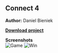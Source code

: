 ## Connect 4
**Author:** Daniel Bieniek  

**[Download project](https://github.com/DanielBieniek/Connect4/releases)**

**Screenshots**  
![Game](https://i.imgur.com/Kl5aEQM.png)
![Win](https://i.imgur.com/e1tLdpd.png)  
